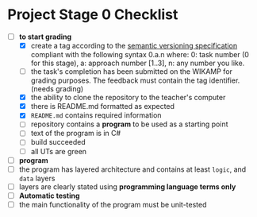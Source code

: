 # Project Stage 0 Checklist

- [ ] **to start grading**
  - [x] create a tag according to the [semantic versioning specification](https://semver.org/) compliant with the following syntax 0.a.n where: 0: task number (0 for this stage), a: approach number [1..3], n: any number you like.
  - [ ] the task's completion has been submitted on the WIKAMP for grading purposes. The feedback must contain the tag identifier. (needs grading)
  - [x] the ability to clone the repository to the teacher's computer
  - [x] there is README.md formatted as expected
  - [x] `README.md` contains required information
  - [ ] repository contains a **program** to be used as a starting point
  - [ ] text of the program is in C#
  - [ ] build succeeded
  - [ ] all UTs are green
- [ ] **program**
 - [ ] the program has layered architecture and contains at least `logic`, and `data` layers
- [ ] layers are clearly stated using **programming language terms only**
- [ ] **Automatic testing**
 - [ ] the main functionality of the program must be unit-tested